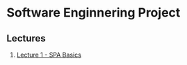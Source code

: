 
# Software Enginnering Project

## Lectures

1. [Lecture 1 - SPA Basics]({{site.baseurl}}/2021-01-12-cs3203-lecture-1-spa-basics/)
